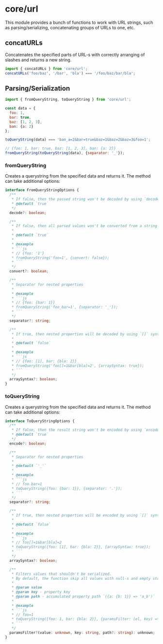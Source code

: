 # core/url

This module provides a bunch of functions to work with URL strings, such as parsing/serializing, concatenating groups of URLs to one, etc.

## concatURLs

Concatenates the specified parts of URL-s with correctly arranging of slashes and returns a new string.

```js
import { concatURLs } from 'core/url';
concatURLs('foo/baz', '/bar', 'bla') === '/foo/baz/bar/bla';
```

## Parsing/Serialization

```js
import { fromQueryString, toQueryString } from 'core/url';

const data = {
  foo: 1,
  bar: true,
  baz: [1, 2, 3],
  ban: {a: 2}
};

toQueryString(data) === 'ban_a=2&bar=true&baz=1&baz=2&baz=3&foo=1';

// {foo: 1, bar: true, baz: [1, 2, 3], ban: {a: 2}}
fromQueryString(toQueryString(data), {separator: '_'});
```

### fromQueryString

Creates a querystring from the specified data and returns it. The method can take additional options:

````typescript
interface FromQueryStringOptions {
  /**
   * If false, then the passed string won't be decoded by using `decodeURIComponent`
   * @default `true`
   */
  decode?: boolean;

  /**
   * If false, then all parsed values won't be converted from a string
   *
   * @default `true`
   *
   * @example
   * ```js
   * // {foo: '1'}
   * fromQueryString('foo=1', {convert: false});
   * ```
   */
  convert?: boolean;

  /**
   * Separator for nested properties
   *
   * @example
   * ```js
   * // {foo: {bar: 1}}
   * fromQueryString('foo_bar=1', {separator: '_'});
   * ```
   */
  separator?: string;

  /**
   * If true, then nested properties will be decoded by using `[]` syntax
   *
   * @default `false`
   *
   * @example
   * ```js
   * // {foo: [1], bar: {bla: 2}}
   * fromQueryString('foo[]=1&bar[bla]=2', {arraySyntax: true});
   * ```
   */
  arraySyntax?: boolean;
}
````

### toQueryString

Creates a querystring from the specified data and returns it. The method can take additional options:

````typescript
interface ToQueryStringOptions {
  /**
   * If false, then the result string won't be encoded by using `encodeURIComponent`
   * @default `true`
   */
  encode?: boolean;

  /**
   * Separator for nested properties
   *
   * @default `'_'`
   *
   * @example
   * ```js
   * // foo.bar=1
   * toQueryString({foo: {bar: 1}}, {separator: '.'});
   * ```
   */
  separator?: string;

  /**
   * If true, then nested properties will be encoded by using `[]` syntax
   *
   * @default `false`
   *
   * @example
   * ```js
   * // foo[]=1&bar[bla]=2
   * toQueryString({foo: [1], bar: {bla: 2}}, {arraySyntax: true});
   * ```
   */
  arraySyntax?: boolean;

  /**
   * Filters values that shouldn't be serialized.
   * By default, the function skip all values with null-s and empty strings.
   *
   * @param value
   * @param key - property key
   * @param path - accumulated property path `({a: {b: 1}} => 'a_b')`
   *
   * @example
   * ```js
   * // foo=1
   * toQueryString({foo: 1, bar: {bla: 2}}, {paramsFilter: (el, key) => key !== 'bla'});
   * ```
   */
  paramsFilter?(value: unknown, key: string, path?: string): unknown;
}
````
